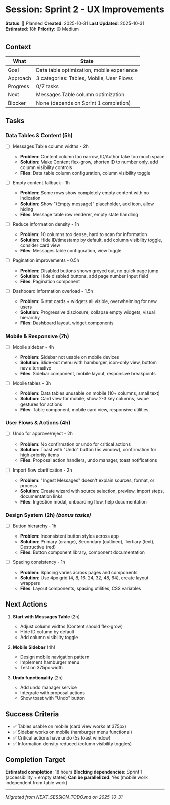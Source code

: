 # Session: Sprint 2 - UX Improvements

**Status**: 📅 Planned
**Created**: 2025-10-31
**Last Updated**: 2025-10-31
**Estimated**: 18h
**Priority**: 🟡 Medium

## Context

| What | State |
|------|-------|
| Goal | Data table optimization, mobile experience |
| Approach | 3 categories: Tables, Mobile, User Flows |
| Progress | 0/7 tasks |
| Next | Messages Table column optimization |
| Blocker | None (depends on Sprint 1 completion) |

## Tasks

### Data Tables & Content (5h)
- [ ] Messages Table column widths - 2h
  - **Problem**: Content column too narrow, ID/Author take too much space
  - **Solution**: Make Content flex-grow, shorten ID to number only, add column visibility controls
  - **Files**: Data table column configuration, column visibility toggle

- [ ] Empty content fallback - 1h
  - **Problem**: Some rows show completely empty content with no indication
  - **Solution**: Show "(Empty message)" placeholder, add icon, allow hiding
  - **Files**: Message table row renderer, empty state handling

- [ ] Reduce information density - 1h
  - **Problem**: 10 columns too dense, hard to scan for information
  - **Solution**: Hide ID/timestamp by default, add column visibility toggle, consider card view
  - **Files**: Messages table configuration, view toggle

- [ ] Pagination improvements - 0.5h
  - **Problem**: Disabled buttons shown greyed out, no quick page jump
  - **Solution**: Hide disabled buttons, add page number input field
  - **Files**: Pagination component

- [ ] Dashboard information overload - 1.5h
  - **Problem**: 6 stat cards + widgets all visible, overwhelming for new users
  - **Solution**: Progressive disclosure, collapse empty widgets, visual hierarchy
  - **Files**: Dashboard layout, widget components

### Mobile & Responsive (7h)
- [ ] Mobile sidebar - 4h
  - **Problem**: Sidebar not usable on mobile devices
  - **Solution**: Slide-out menu with hamburger, icon-only view, bottom nav alternative
  - **Files**: Sidebar component, mobile layout, responsive breakpoints

- [ ] Mobile tables - 3h
  - **Problem**: Data tables unusable on mobile (10+ columns, small text)
  - **Solution**: Card view for mobile, show 2-3 key columns, swipe gestures for actions
  - **Files**: Table component, mobile card view, responsive utilities

### User Flows & Actions (4h)
- [ ] Undo for approve/reject - 2h
  - **Problem**: No confirmation or undo for critical actions
  - **Solution**: Toast with "Undo" button (5s window), confirmation for high-priority items
  - **Files**: Proposal action handlers, undo manager, toast notifications

- [ ] Import flow clarification - 2h
  - **Problem**: "Ingest Messages" doesn't explain sources, format, or process
  - **Solution**: Create wizard with source selection, preview, import steps, documentation links
  - **Files**: Ingestion modal, onboarding flow, help documentation

### Design System (2h) *(bonus tasks)*
- [ ] Button hierarchy - 1h
  - **Problem**: Inconsistent button styles across app
  - **Solution**: Primary (orange), Secondary (outlined), Tertiary (text), Destructive (red)
  - **Files**: Button component library, component documentation

- [ ] Spacing consistency - 1h
  - **Problem**: Spacing varies across pages and components
  - **Solution**: Use 4px grid (4, 8, 16, 24, 32, 48, 64), create layout wrappers
  - **Files**: Layout components, spacing utilities, CSS variables

## Next Actions

1. **Start with Messages Table** (2h)
   - Adjust column widths (Content should flex-grow)
   - Hide ID column by default
   - Add column visibility toggle

2. **Mobile Sidebar** (4h)
   - Design mobile navigation pattern
   - Implement hamburger menu
   - Test on 375px width

3. **Undo functionality** (2h)
   - Add undo manager service
   - Integrate with proposal actions
   - Show toast with "Undo" button

## Success Criteria

- ✅ Tables usable on mobile (card view works at 375px)
- ✅ Sidebar works on mobile (hamburger menu functional)
- ✅ Critical actions have undo (5s toast window)
- ✅ Information density reduced (column visibility toggles)

## Completion Target

**Estimated completion**: 18 hours
**Blocking dependencies**: Sprint 1 (accessibility + empty states)
**Can be parallelized**: Yes (mobile work independent from table work)

---

*Migrated from NEXT_SESSION_TODO.md on 2025-10-31*
